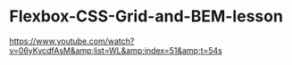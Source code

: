 # Flexbox-CSS-Grid-and-BEM-lesson
https://www.youtube.com/watch?v=06yKycdfAsM&amp;list=WL&amp;index=51&amp;t=54s   
